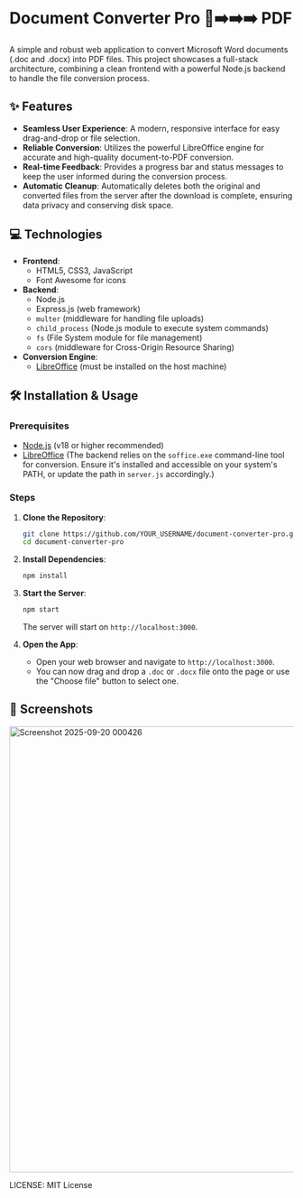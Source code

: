 # Document Converter Pro 📄➡️➡️➡️ PDF

A simple and robust web application to convert Microsoft Word documents (.doc and .docx) into PDF files. This project showcases a full-stack architecture, combining a clean frontend with a powerful Node.js backend to handle the file conversion process.

## ✨ Features

  - **Seamless User Experience**: A modern, responsive interface for easy drag-and-drop or file selection.
  - **Reliable Conversion**: Utilizes the powerful LibreOffice engine for accurate and high-quality document-to-PDF conversion.
  - **Real-time Feedback**: Provides a progress bar and status messages to keep the user informed during the conversion process.
  - **Automatic Cleanup**: Automatically deletes both the original and converted files from the server after the download is complete, ensuring data privacy and conserving disk space.

## 💻 Technologies

  - **Frontend**:
      - HTML5, CSS3, JavaScript
      - Font Awesome for icons
  - **Backend**:
      - Node.js
      - Express.js (web framework)
      - `multer` (middleware for handling file uploads)
      - `child_process` (Node.js module to execute system commands)
      - `fs` (File System module for file management)
      - `cors` (middleware for Cross-Origin Resource Sharing)
  - **Conversion Engine**:
      - [LibreOffice](https://www.libreoffice.org/) (must be installed on the host machine)

## 🛠️ Installation & Usage

### Prerequisites

  - [Node.js](https://nodejs.org/) (v18 or higher recommended)
  - [LibreOffice](https://www.google.com/search?q=https://www.libreoffice.org/download/download/) (The backend relies on the `soffice.exe` command-line tool for conversion. Ensure it's installed and accessible on your system's PATH, or update the path in `server.js` accordingly.)

### Steps

1.  **Clone the Repository**:

    ```bash
    git clone https://github.com/YOUR_USERNAME/document-converter-pro.git
    cd document-converter-pro
    ```

2.  **Install Dependencies**:

    ```bash
    npm install
    ```

3.  **Start the Server**:

    ```bash
    npm start
    ```

    The server will start on `http://localhost:3000`.

4.  **Open the App**:

      * Open your web browser and navigate to `http://localhost:3000`.
      * You can now drag and drop a `.doc` or `.docx` file onto the page or use the "Choose file" button to select one.

## 📸 Screenshots

<img width="683" height="791" alt="Screenshot 2025-09-20 000426" src="https://github.com/user-attachments/assets/4634dfe2-2f06-4482-99e8-9fab9edd2a42" />

LICENSE:  MIT License
